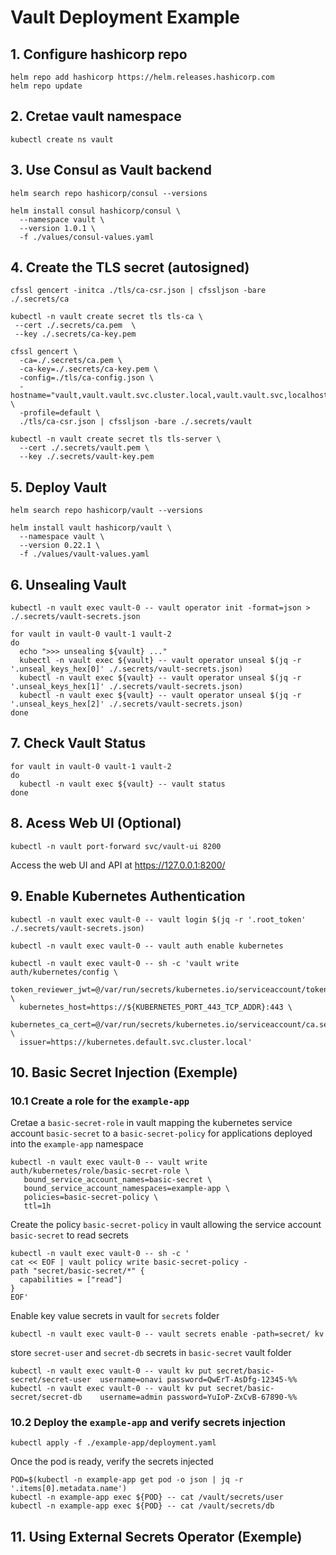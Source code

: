 # Vault Deployment Example

## 1. Configure hashicorp repo

```
helm repo add hashicorp https://helm.releases.hashicorp.com
helm repo update
```

## 2. Cretae vault namespace
```
kubectl create ns vault
```

## 3. Use Consul as Vault backend
```
helm search repo hashicorp/consul --versions

helm install consul hashicorp/consul \
  --namespace vault \
  --version 1.0.1 \
  -f ./values/consul-values.yaml 
```

## 4. Create the TLS secret (autosigned)
```
cfssl gencert -initca ./tls/ca-csr.json | cfssljson -bare ./.secrets/ca

kubectl -n vault create secret tls tls-ca \
 --cert ./.secrets/ca.pem  \
 --key ./.secrets/ca-key.pem

cfssl gencert \
  -ca=./.secrets/ca.pem \
  -ca-key=./.secrets/ca-key.pem \
  -config=./tls/ca-config.json \
  -hostname="vault,vault.vault.svc.cluster.local,vault.vault.svc,localhost,127.0.0.1" \
  -profile=default \
  ./tls/ca-csr.json | cfssljson -bare ./.secrets/vault

kubectl -n vault create secret tls tls-server \
  --cert ./.secrets/vault.pem \
  --key ./.secrets/vault-key.pem
```

## 5. Deploy Vault
```
helm search repo hashicorp/vault --versions

helm install vault hashicorp/vault \
  --namespace vault \
  --version 0.22.1 \
  -f ./values/vault-values.yaml
```

## 6. Unsealing Vault
```
kubectl -n vault exec vault-0 -- vault operator init -format=json > ./.secrets/vault-secrets.json

for vault in vault-0 vault-1 vault-2
do
  echo ">>> unsealing ${vault} ..."
  kubectl -n vault exec ${vault} -- vault operator unseal $(jq -r '.unseal_keys_hex[0]' ./.secrets/vault-secrets.json)
  kubectl -n vault exec ${vault} -- vault operator unseal $(jq -r '.unseal_keys_hex[1]' ./.secrets/vault-secrets.json)
  kubectl -n vault exec ${vault} -- vault operator unseal $(jq -r '.unseal_keys_hex[2]' ./.secrets/vault-secrets.json)
done
```

## 7. Check Vault Status
```
for vault in vault-0 vault-1 vault-2
do
  kubectl -n vault exec ${vault} -- vault status
done
```
## 8. Acess Web UI (Optional)
```
kubectl -n vault port-forward svc/vault-ui 8200
```
Access the web UI and API at https://127.0.0.1:8200/

## 9. Enable Kubernetes Authentication
```
kubectl -n vault exec vault-0 -- vault login $(jq -r '.root_token' ./.secrets/vault-secrets.json)

kubectl -n vault exec vault-0 -- vault auth enable kubernetes

kubectl -n vault exec vault-0 -- sh -c 'vault write auth/kubernetes/config \
  token_reviewer_jwt=@/var/run/secrets/kubernetes.io/serviceaccount/token \
  kubernetes_host=https://${KUBERNETES_PORT_443_TCP_ADDR}:443 \
  kubernetes_ca_cert=@/var/run/secrets/kubernetes.io/serviceaccount/ca.secrets \
  issuer=https://kubernetes.default.svc.cluster.local'
```

## 10. Basic Secret Injection (Exemple)

### 10.1 Create a role for the `example-app`
Cretae a `basic-secret-role` in vault mapping the kubernetes service account `basic-secret` to a `basic-secret-policy`
for applications deployed into the `example-app` namespace  
```
kubectl -n vault exec vault-0 -- vault write auth/kubernetes/role/basic-secret-role \
   bound_service_account_names=basic-secret \
   bound_service_account_namespaces=example-app \
   policies=basic-secret-policy \
   ttl=1h
```

Create the policy `basic-secret-policy` in vault allowing the service account `basic-secret` to read secrets
```
kubectl -n vault exec vault-0 -- sh -c '
cat << EOF | vault policy write basic-secret-policy -
path "secret/basic-secret/*" {
  capabilities = ["read"]
}
EOF'
```

Enable key value secrets in vault for `secrets` folder 
```
kubectl -n vault exec vault-0 -- vault secrets enable -path=secret/ kv
```

store `secret-user` and `secret-db` secrets in `basic-secret` vault folder
```
kubectl -n vault exec vault-0 -- vault kv put secret/basic-secret/secret-user  username=onavi password=QwErT-AsDfg-12345-%%
kubectl -n vault exec vault-0 -- vault kv put secret/basic-secret/secret-db    username=admin password=YuIoP-ZxCvB-67890-%%
```

### 10.2 Deploy the `example-app` and verify secrets injection
```
kubectl apply -f ./example-app/deployment.yaml
```

Once the pod is ready, verify the secrets injected 
```
POD=$(kubectl -n example-app get pod -o json | jq -r '.items[0].metadata.name')
kubectl -n example-app exec ${POD} -- cat /vault/secrets/user
kubectl -n example-app exec ${POD} -- cat /vault/secrets/db
```

## 11. Using External Secrets Operator (Exemple)



